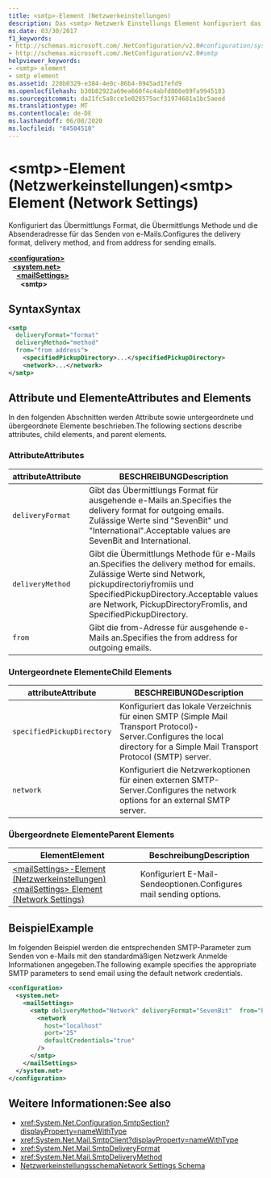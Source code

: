 ```yaml
---
title: <smtp>-Element (Netzwerkeinstellungen)
description: Das <smtp> Netzwerk Einstellungs Element konfiguriert das Übermittlungs Format, die Übermittlungs Methode und die Absenderadresse für das Senden von e-Mail-Optionen in der .NET Framework.
ms.date: 03/30/2017
f1_keywords:
- http://schemas.microsoft.com/.NetConfiguration/v2.0#configuration/system.net/mailSettings/smtp
- http://schemas.microsoft.com/.NetConfiguration/v2.0#smtp
helpviewer_keywords:
- <smtp> element
- smtp element
ms.assetid: 220b0329-e384-4e0c-86b4-0945ad17efd9
ms.openlocfilehash: b30b82922a69ea660f4c4abfd808e89fa9945183
ms.sourcegitcommit: da21fc5a8cce1e028575acf31974681a1bc5aeed
ms.translationtype: MT
ms.contentlocale: de-DE
ms.lasthandoff: 06/08/2020
ms.locfileid: "84504510"
---
```

# <a name="smtp-element-network-settings"></a><span data-ttu-id="36bff-103">\<smtp>-Element (Netzwerkeinstellungen)</span><span class="sxs-lookup"><span data-stu-id="36bff-103">\<smtp> Element (Network Settings)</span></span>
<span data-ttu-id="36bff-104">Konfiguriert das Übermittlungs Format, die Übermittlungs Methode und die Absenderadresse für das Senden von e-Mails.</span><span class="sxs-lookup"><span data-stu-id="36bff-104">Configures the delivery format, delivery method, and from address for sending emails.</span></span>  
  
[**\<configuration>**](../configuration-element.md)\
&nbsp;&nbsp;[**\<system.net>**](system-net-element-network-settings.md)\
&nbsp;&nbsp;&nbsp;&nbsp;[**\<mailSettings>**](mailsettings-element-network-settings.md)\
&nbsp;&nbsp;&nbsp;&nbsp;&nbsp;&nbsp;**\<smtp>**
  
## <a name="syntax"></a><span data-ttu-id="36bff-105">Syntax</span><span class="sxs-lookup"><span data-stu-id="36bff-105">Syntax</span></span>  
  
```xml  
<smtp  
  deliveryFormat="format"  
  deliveryMethod="method"  
  from="from address">
    <specifiedPickupDirectory>...</specifiedPickupDirectory>  
    <network>...</network>  
</smtp>  
```  
  
## <a name="attributes-and-elements"></a><span data-ttu-id="36bff-106">Attribute und Elemente</span><span class="sxs-lookup"><span data-stu-id="36bff-106">Attributes and Elements</span></span>  
 <span data-ttu-id="36bff-107">In den folgenden Abschnitten werden Attribute sowie untergeordnete und übergeordnete Elemente beschrieben.</span><span class="sxs-lookup"><span data-stu-id="36bff-107">The following sections describe attributes, child elements, and parent elements.</span></span>  
  
### <a name="attributes"></a><span data-ttu-id="36bff-108">Attribute</span><span class="sxs-lookup"><span data-stu-id="36bff-108">Attributes</span></span>  
  
|<span data-ttu-id="36bff-109">attribute</span><span class="sxs-lookup"><span data-stu-id="36bff-109">Attribute</span></span>|<span data-ttu-id="36bff-110">BESCHREIBUNG</span><span class="sxs-lookup"><span data-stu-id="36bff-110">Description</span></span>|  
|---------------|-----------------|  
|`deliveryFormat`|<span data-ttu-id="36bff-111">Gibt das Übermittlungs Format für ausgehende e-Mails an.</span><span class="sxs-lookup"><span data-stu-id="36bff-111">Specifies the delivery format for outgoing emails.</span></span> <span data-ttu-id="36bff-112">Zulässige Werte sind "SevenBit" und "International".</span><span class="sxs-lookup"><span data-stu-id="36bff-112">Acceptable values are SevenBit and International.</span></span>|  
|`deliveryMethod`|<span data-ttu-id="36bff-113">Gibt die Übermittlungs Methode für e-Mails an.</span><span class="sxs-lookup"><span data-stu-id="36bff-113">Specifies the delivery method for emails.</span></span> <span data-ttu-id="36bff-114">Zulässige Werte sind Network, pickupdirectoriyfromiis und SpecifiedPickupDirectory.</span><span class="sxs-lookup"><span data-stu-id="36bff-114">Acceptable values are Network, PickupDirectoryFromIis, and SpecifiedPickupDirectory.</span></span>|  
|`from`|<span data-ttu-id="36bff-115">Gibt die from-Adresse für ausgehende e-Mails an.</span><span class="sxs-lookup"><span data-stu-id="36bff-115">Specifies the from address for outgoing emails.</span></span>|  
  
### <a name="child-elements"></a><span data-ttu-id="36bff-116">Untergeordnete Elemente</span><span class="sxs-lookup"><span data-stu-id="36bff-116">Child Elements</span></span>  
  
|<span data-ttu-id="36bff-117">attribute</span><span class="sxs-lookup"><span data-stu-id="36bff-117">Attribute</span></span>|<span data-ttu-id="36bff-118">BESCHREIBUNG</span><span class="sxs-lookup"><span data-stu-id="36bff-118">Description</span></span>|  
|---------------|-----------------|  
|`specifiedPickupDirectory`|<span data-ttu-id="36bff-119">Konfiguriert das lokale Verzeichnis für einen SMTP (Simple Mail Transport Protocol)-Server.</span><span class="sxs-lookup"><span data-stu-id="36bff-119">Configures the local directory for a Simple Mail Transport Protocol (SMTP) server.</span></span>|  
|`network`|<span data-ttu-id="36bff-120">Konfiguriert die Netzwerkoptionen für einen externen SMTP-Server.</span><span class="sxs-lookup"><span data-stu-id="36bff-120">Configures the network options for an external SMTP server.</span></span>|  
  
### <a name="parent-elements"></a><span data-ttu-id="36bff-121">Übergeordnete Elemente</span><span class="sxs-lookup"><span data-stu-id="36bff-121">Parent Elements</span></span>  
  
|<span data-ttu-id="36bff-122">**Element**</span><span class="sxs-lookup"><span data-stu-id="36bff-122">**Element**</span></span>|<span data-ttu-id="36bff-123">**Beschreibung**</span><span class="sxs-lookup"><span data-stu-id="36bff-123">**Description**</span></span>|  
|-----------------|---------------------|  
|[<span data-ttu-id="36bff-124">\<mailSettings>-Element (Netzwerkeinstellungen)</span><span class="sxs-lookup"><span data-stu-id="36bff-124">\<mailSettings> Element (Network Settings)</span></span>](mailsettings-element-network-settings.md)|<span data-ttu-id="36bff-125">Konfiguriert E-Mail-Sendeoptionen.</span><span class="sxs-lookup"><span data-stu-id="36bff-125">Configures mail sending options.</span></span>|  
  
## <a name="example"></a><span data-ttu-id="36bff-126">Beispiel</span><span class="sxs-lookup"><span data-stu-id="36bff-126">Example</span></span>  
 <span data-ttu-id="36bff-127">Im folgenden Beispiel werden die entsprechenden SMTP-Parameter zum Senden von e-Mails mit den standardmäßigen Netzwerk Anmelde Informationen angegeben.</span><span class="sxs-lookup"><span data-stu-id="36bff-127">The following example specifies the appropriate SMTP parameters to send email using the default network credentials.</span></span>  
  
```xml  
<configuration>  
  <system.net>  
    <mailSettings>  
      <smtp deliveryMethod="Network" deliveryFormat="SevenBit"  from="ben@contoso.com">  
        <network  
          host="localhost"  
          port="25"  
          defaultCredentials="true"  
        />  
      </smtp>  
    </mailSettings>  
  </system.net>  
</configuration>  
```  
  
## <a name="see-also"></a><span data-ttu-id="36bff-128">Weitere Informationen:</span><span class="sxs-lookup"><span data-stu-id="36bff-128">See also</span></span>

- <xref:System.Net.Configuration.SmtpSection?displayProperty=nameWithType>
- <xref:System.Net.Mail.SmtpClient?displayProperty=nameWithType>
- <xref:System.Net.Mail.SmtpDeliveryFormat>
- <xref:System.Net.Mail.SmtpDeliveryMethod>
- [<span data-ttu-id="36bff-129">Netzwerkeinstellungsschema</span><span class="sxs-lookup"><span data-stu-id="36bff-129">Network Settings Schema</span></span>](index.md)
